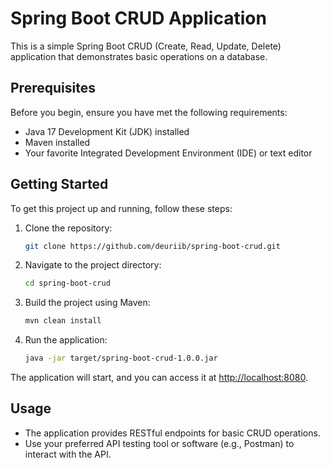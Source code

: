 # Spring Boot CRUD Application

This is a simple Spring Boot CRUD (Create, Read, Update, Delete) application that demonstrates basic operations on a
database.

## Prerequisites

Before you begin, ensure you have met the following requirements:

- Java 17 Development Kit (JDK) installed
- Maven installed
- Your favorite Integrated Development Environment (IDE) or text editor

## Getting Started

To get this project up and running, follow these steps:

1. Clone the repository:

    ```bash
    git clone https://github.com/deuriib/spring-boot-crud.git
    ```

2. Navigate to the project directory:

    ```bash
    cd spring-boot-crud
    ```

3. Build the project using Maven:

    ```bash
    mvn clean install
    ```

4. Run the application:

    ```bash
    java -jar target/spring-boot-crud-1.0.0.jar
    ```

The application will start, and you can access it at [http://localhost:8080](http://localhost:8080).

## Usage

- The application provides RESTful endpoints for basic CRUD operations.
- Use your preferred API testing tool or software (e.g., Postman) to interact with the API.